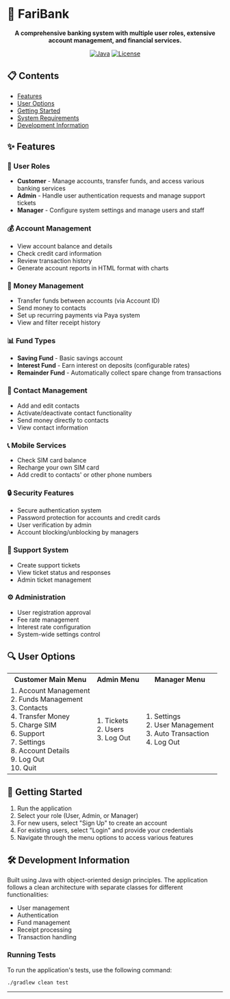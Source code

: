 # 🏦 FariBank

<div align="center">

**A comprehensive banking system with multiple user roles, extensive account management, and financial services.**

[![Java](https://img.shields.io/badge/Java-8%2B-orange.svg)](https://www.java.com)
[![License](https://img.shields.io/badge/License-Proprietary-blue.svg)](LICENSE)

</div>

## 📋 Contents

- [Features](#-features)
- [User Options](#-user-options)
- [Getting Started](#-getting-started)
- [System Requirements](#-system-requirements)
- [Development Information](#-development-information)

## ✨ Features

### 👥 User Roles
- **Customer** - Manage accounts, transfer funds, and access various banking services
- **Admin** - Handle user authentication requests and manage support tickets
- **Manager** - Configure system settings and manage users and staff

### 💰 Account Management
- View account balance and details
- Check credit card information
- Review transaction history
- Generate account reports in HTML format with charts

### 💸 Money Management
- Transfer funds between accounts (via Account ID)
- Send money to contacts
- Set up recurring payments via Paya system
- View and filter receipt history

### 📊 Fund Types
- **Saving Fund** - Basic savings account
- **Interest Fund** - Earn interest on deposits (configurable rates)
- **Remainder Fund** - Automatically collect spare change from transactions

### 📱 Contact Management
- Add and edit contacts
- Activate/deactivate contact functionality
- Send money directly to contacts
- View contact information

### 📞 Mobile Services
- Check SIM card balance
- Recharge your own SIM card
- Add credit to contacts' or other phone numbers

### 🔒 Security Features
- Secure authentication system
- Password protection for accounts and credit cards
- User verification by admin
- Account blocking/unblocking by managers

### 🎫 Support System
- Create support tickets
- View ticket status and responses
- Admin ticket management

### ⚙️ Administration
- User registration approval
- Fee rate management
- Interest rate configuration
- System-wide settings control

## 🔍 User Options

<table>
  <tr>
    <th>Customer Main Menu</th>
    <th>Admin Menu</th>
    <th>Manager Menu</th>
  </tr>
  <tr>
    <td>
      1. Account Management<br>
      2. Funds Management<br>
      3. Contacts<br>
      4. Transfer Money<br>
      5. Charge SIM<br>
      6. Support<br>
      7. Settings<br>
      8. Account Details<br>
      9. Log Out<br>
      10. Quit
    </td>
    <td>
      1. Tickets<br>
      2. Users<br>
      3. Log Out
    </td>
    <td>
      1. Settings<br>
      2. User Management<br>
      3. Auto Transaction<br>
      4. Log Out
    </td>
  </tr>
</table>

## 🚀 Getting Started

1. Run the application
2. Select your role (User, Admin, or Manager)
3. For new users, select "Sign Up" to create an account
4. For existing users, select "Login" and provide your credentials
5. Navigate through the menu options to access various features


## 🛠️ Development Information

Built using Java with object-oriented design principles. The application follows a clean architecture with separate classes for different functionalities:
- User management
- Authentication
- Fund management
- Receipt processing
- Transaction handling

### Running Tests

To run the application's tests, use the following command:

```
./gradlew clean test
```

---

